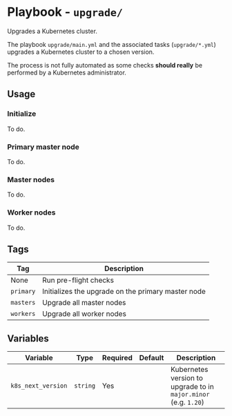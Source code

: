 # Playbook - `upgrade/`

Upgrades a Kubernetes cluster.

The playbook `upgrade/main.yml` and the associated tasks (`upgrade/*.yml`)
upgrades a Kubernetes cluster to a chosen version.

The process is not fully automated as some checks **should really** be
performed by a Kubernetes administrator.

## Usage

### Initialize

To do.

### Primary master node

To do.

### Master nodes

To do.

### Worker nodes

To do.

## Tags

| Tag       | Description                                        |
|-----------|----------------------------------------------------|
| None      | Run pre-flight checks                              |
| `primary` | Initializes the upgrade on the primary master node |
| `masters` | Upgrade all master nodes                           |
| `workers` | Upgrade all worker nodes                           |

## Variables

| Variable           | Type     | Required | Default | Description                                                     |
|--------------------|----------|----------|---------|-----------------------------------------------------------------|
| `k8s_next_version` | `string` | Yes      |         | Kubernetes version to upgrade to in `major.minor` (e.g. `1.20`) |

